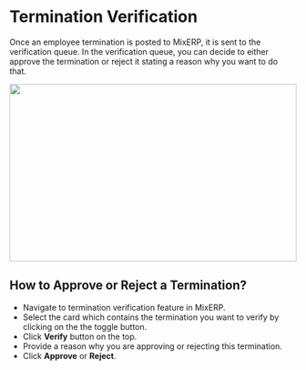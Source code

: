 # Termination Verification

Once an employee termination is posted to MixERP, it is sent to the
verification queue. In the verification queue, you can decide to either
approve the termination or reject it stating a reason why you want to do
that.

<img src="" height="312px" width="100%">

## How to Approve or Reject a Termination?

- Navigate to termination verification feature in MixERP.
- Select the card which contains the termination you want to verify by
  clicking on the the toggle button.
- Click **Verify** button on the top.
- Provide a reason why you are approving or rejecting this
  termination.
- Click **Approve** or **Reject**.
